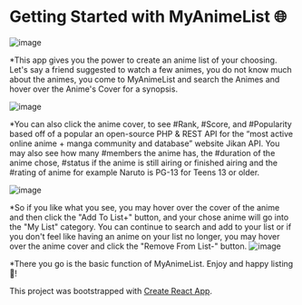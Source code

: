 # Getting Started with MyAnimeList :globe_with_meridians:
![image](https://github.com/toneiscoding/Module2Project/assets/129553282/9c07c9bd-23cb-45c7-a647-dae4b4a7947d)

*This app gives you the power to create an anime list of your choosing.  Let's say a friend suggested to watch a few animes, you do not know much about the animes, you come to MyAnimeList and search the Animes and hover over the Anime's Cover for a synopsis. 

![image](https://github.com/toneiscoding/Module2Project/assets/129553282/c2523093-dc84-472f-b97d-9cb41d5d37c0)

*You can also click the anime cover, to see #Rank, #Score, and #Popularity based off of a popular an open-source PHP & REST API for the “most active online anime + manga community and database” website Jikan API. You may also see how many #members the anime has, the #duration of the anime chose, #status if the anime is still airing or finished airing and the #rating of anime for example Naruto is PG-13 for Teens 13 or older.  

![image](https://github.com/toneiscoding/Module2Project/assets/129553282/0fb48f83-7d83-424a-ad15-72b0fc57bdea)


*So if you like what you see, you may hover over the cover of the anime and then click the "Add To List+" button, and your chose anime will go into the "My List" category.  You can continue to search and add to your list or if you don't feel like having an anime on your list no longer, you may hover over the anime cover and click the "Remove From List-" button.
![image](https://github.com/toneiscoding/Module2Project/assets/129553282/bb34fa55-cc61-41dc-ae28-92f267298eb5)


*There you go is the basic function of MyAnimeList.  Enjoy and happy listing :information_desk_person:!  

This project was bootstrapped with [Create React App](https://github.com/facebook/create-react-app).

